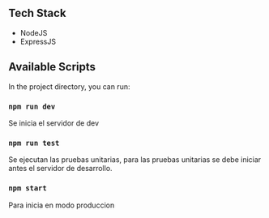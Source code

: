 ## Tech Stack

- NodeJS
- ExpressJS

## Available Scripts

In the project directory, you can run:

### `npm run dev`

Se inicia el servidor de dev

### `npm run test`

Se ejecutan las pruebas unitarias, para las pruebas unitarias se debe iniciar antes el servidor de desarrollo.

### `npm start`

Para inicia en modo produccion


